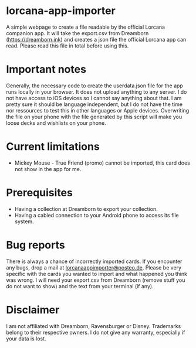 # lorcana-app-importer

A simple webpage to create a file readable by the official Lorcana companion app. It will take the export.csv from Dreamborn (https://dreamborn.ink) and creates a json file the official Lorcana app can read. Please read this file in total before using this.

# Important notes

Generally, the necessary code to create the userdata.json file for the app runs locally in your browser. It does not upload anything to any server. I do not have access to iOS devices so I cannot say anything about that. I am pretty sure it should be language independent, but I do not have the time nor ressources to test this in other languages or Apple devices. Overwriting the file on your phone with the file generated by this script will make you loose decks and wishlists on your phone.

# Current limitations

- Mickey Mouse - True Friend (promo) cannot be imported, this card does not show in the app for me.

# Prerequisites

- Having a collection at Dreamborn to export your collection.
- Having a cabled connection to your Android phone to access its file system.

# Bug reports

There is always a chance of incorrectly imported cards. If you encounter any bugs, drop a mail at lorcanaappimporter@posteo.de. Please be very specific with the cards you wanted to import and what happened you think was wrong. I will need your export.csv from Dreamborn (remove stuff you do not want to show) and the text from your terminal (if any).

# Disclaimer
I am not affiliated with Dreamborn, Ravensburger or Disney. Trademarks belong to their respective owners. I do not give any warranty, especially if your data is lost.
